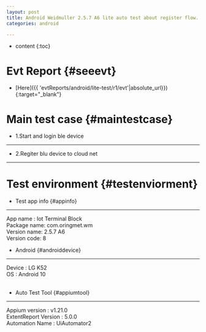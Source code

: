 ```yaml
---
layout: post
title: Android Weidmuller 2.5.7 A6 lite auto test about register flow.
categories: android

---
```

* content
{:toc}

Evt Report  {#seeevt}
====================================
 + [Here]({{ 'evtReports/android/lite-test/r1/evt'|absolute_url}}){:target="_blank"}

Main test case {#maintestcase}
====================================
 
+ 1.Start and login ble device
------------------------------------
+ 2.Regiter blu device to cloud net
------------------------------------

Test environment {#testenviorment}
====================================
+ Test app info  {#appinfo}
------------------------------------
  App name : Iot Terminal Block <br>
  Package name: com.oringmet.wm  <br>
  Version name: 2.5.7 A6  <br>
  Version code: 8 

+ Android   {#androiddevice}
------------------------------------
  Device : LG K52 <br>
  OS : Android 10 <br><br>
+ Auto Test Tool   {#appiumtool}
------------------------------------
  Appium version : v1.21.0 <br>
  ExtentReport Version : 5.0.0 <br>
  Automation Name  : UiAutomator2 <br><br>


